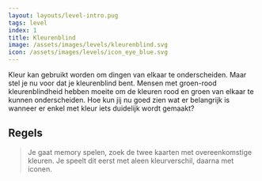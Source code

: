 ```yaml
---
layout: layouts/level-intro.pug
tags: level
index: 1
title: Kleurenblind
image: /assets/images/levels/kleurenblind.svg
icon: /assets/images/levels/icon_eye_blue.svg
---
```


Kleur kan gebruikt worden om dingen van elkaar te onderscheiden. Maar stel je nu voor dat je kleurenblind bent. Mensen met groen-rood kleurenblindheid hebben moeite om de kleuren rood en groen van elkaar te kunnen onderscheiden. Hoe kun jij nu goed zien wat er belangrijk is wanneer er enkel met kleur iets duidelijk wordt gemaakt?

## Regels

> Je gaat memory spelen, zoek de twee kaarten met overeenkomstige kleuren. Je speelt dit eerst met aleen kleurverschil, daarna met iconen.